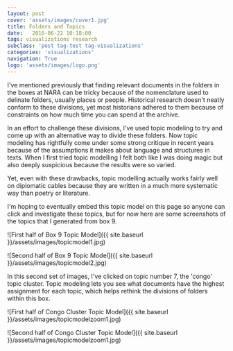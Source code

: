 ```yaml
---
layout: post
cover: 'assets/images/cover1.jpg'
title: Folders and Topics
date:   2016-06-22 10:18:00
tags: visualizations research
subclass: 'post tag-test tag-visualizations'
categories: 'visualizations'
navigation: True
logo: 'assets/images/logo.png'
---
```


I've mentioned previously that finding relevant documents in the folders in the boxes at NARA can be tricky because of the nomenclature used to delinate folders, usually places or people. Historical research doesn't neatly conform to these divisions, yet most historians adhered to them because of constraints on how much time you can spend at the archive. 

In an effort to challenge these divisions, I've used topic modeling to try and come up with an alternative way to divide these folders. Now topic modeling has rightfully come under some strong critique in recent years because of the assumptions it makes about language and structures in texts. When I first tried topic modelling I felt both like I was doing magic but also deeply suspicious because the results were so varied. 

Yet, even with these drawbacks, topic modelling actually works fairly well on diplomatic cables because they are written in a much more systematic way than poetry or literature. 

I'm hoping to eventually embed this topic model on this page so anyone can click and investigate these topics, but for now here are some screenshots of the topics that I generated from box 9.

![First half of Box 9 Topic Model]({{ site.baseurl }}/assets/images/topicmodel1.jpg)

![Second half of Box 9 Topic Model]({{ site.baseurl }}/assets/images/topicmodel2.jpg)

In this second set of images, I've clicked on topic number 7, the 'congo' topic cluster. Topic modeling lets you see what documents have the highest assignment for each topic, which helps rethink the divisions of folders within this box.

![First half of Congo Cluster Topic Model]({{ site.baseurl }}/assets/images/topicmodelzoom1.jpg)

![Second half of Congo Cluster Topic Model]({{ site.baseurl }}/assets/images/topicmodelzoom1.jpg)
